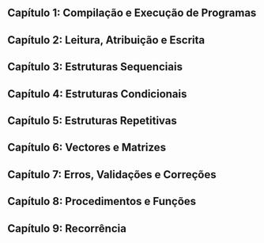## Capítulo 1: Compilação e Execução de Programas


## Capítulo 2: Leitura, Atribuição e Escrita


## Capítulo 3: Estruturas Sequenciais


## Capítulo 4: Estruturas Condicionais


## Capítulo 5: Estruturas Repetitivas


## Capítulo 6: Vectores e Matrizes


## Capítulo 7: Erros, Validações e Correções


## Capítulo 8: Procedimentos e Funções


## Capítulo 9: Recorrência


